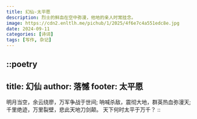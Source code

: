 ```yaml
---
title: 幻仙-太平愿
description: 烈士的鲜血在空中弥漫，他地的亲人时常挂念。
image: https://cdn2.enltlh.me/pichub/1/2025/4f6e7c4a551edc8e.jpg
date: 2024-09-11
categories: [诗词]
tags: [写作, 杂记]
---
```


::poetry
---
title: 幻仙
author: 落憾
footer: 太平愿
---
明月当空，余云绕廖，万军争战于世间;
呐喊杀敌，震彻大地，群英热血弥漫天;
千里绝迹，万里裂壁，悲此天地刀剑颠。
天下何时太平于万千？
::
